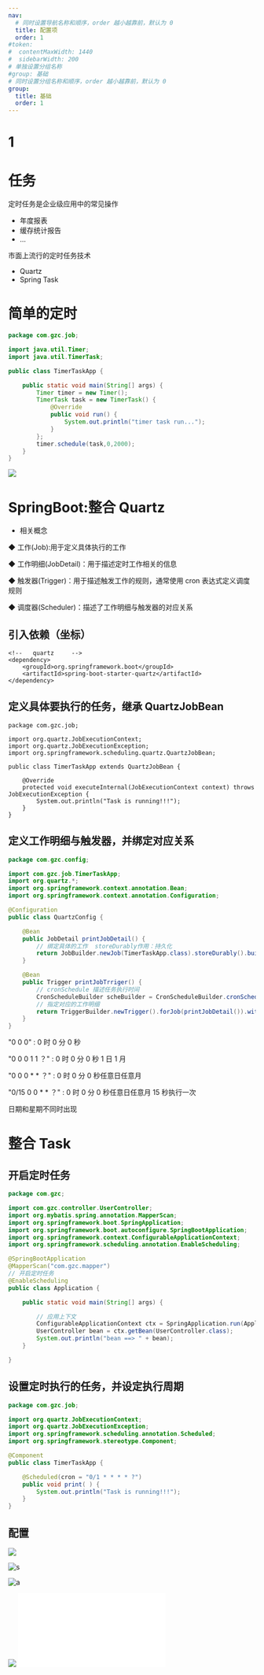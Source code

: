 ```yaml
---
nav:
  # 同时设置导航名称和顺序，order 越小越靠前，默认为 0
  title: 配置项
  order: 1
#token:
#  contentMaxWidth: 1440
#  sidebarWidth: 200
# 单独设置分组名称
#group: 基础
# 同时设置分组名称和顺序，order 越小越靠前，默认为 0
group:
  title: 基础
  order: 1
---
```


# 1

# 任务

定时任务是企业级应用中的常见操作

- 年度报表
- 缓存统计报告
- ...

市面上流行的定时任务技术

- Quartz
- Spring Task

# 简单的定时

```java
package com.gzc.job;

import java.util.Timer;
import java.util.TimerTask;

public class TimerTaskApp {

    public static void main(String[] args) {
        Timer timer = new Timer();
        TimerTask task = new TimerTask() {
            @Override
            public void run() {
                System.out.println("timer task run...");
            }
        };
        timer.schedule(task,0,2000);
    }
}
```

![](https://cdn.nlark.com/yuque/0/2024/png/35376129/1707038044570-e29f70eb-3fe9-4dd2-a603-aab2aa1b1940.png)

# SpringBoot:整合 Quartz

- 相关概念

◆ 工作(Job):用于定义具体执行的工作

◆ 工作明细(JobDetail)：用于描述定时工作相关的信息

◆ 触发器(Trigger)：用于描述触发工作的规则，通常使用 cron 表达式定义调度规则

◆ 调度器(Scheduler)：描述了工作明细与触发器的对应关系

## 引入依赖（坐标）

```plain
<!--   quartz     -->
<dependency>
    <groupId>org.springframework.boot</groupId>
    <artifactId>spring-boot-starter-quartz</artifactId>
</dependency>
```

## 定义具体要执行的任务，继承 QuartzJobBean

```plain
package com.gzc.job;

import org.quartz.JobExecutionContext;
import org.quartz.JobExecutionException;
import org.springframework.scheduling.quartz.QuartzJobBean;

public class TimerTaskApp extends QuartzJobBean {

    @Override
    protected void executeInternal(JobExecutionContext context) throws JobExecutionException {
        System.out.println("Task is running!!!");
    }
}
```

## 定义工作明细与触发器，并绑定对应关系

```java
package com.gzc.config;

import com.gzc.job.TimerTaskApp;
import org.quartz.*;
import org.springframework.context.annotation.Bean;
import org.springframework.context.annotation.Configuration;

@Configuration
public class QuartzConfig {

    @Bean
    public JobDetail printJobDetail() {
        // 绑定具体的工作  storeDurably作用：持久化
        return JobBuilder.newJob(TimerTaskApp.class).storeDurably().build();
    }

    @Bean
    public Trigger printJobTrriger() {
        // cronSchedule 描述任务执行时间
        CronScheduleBuilder scheBuilder = CronScheduleBuilder.cronSchedule("0/5 * * * * ?");
        // 指定对应的工作明细
        return TriggerBuilder.newTrigger().forJob(printJobDetail()).withSchedule(scheBuilder).build();
    }
}

```

"0 0 0" : 0 时 0 分 0 秒

"0 0 0 1 1 ？" : 0 时 0 分 0 秒 1 日 1 月

"0 0 0 \* \* ？" : 0 时 0 分 0 秒任意日任意月

"0/15 0 0 \* \* ？" : 0 时 0 分 0 秒任意日任意月 15 秒执行一次

日期和星期不同时出现

# 整合 Task

## 开启定时任务

```java
package com.gzc;

import com.gzc.controller.UserController;
import org.mybatis.spring.annotation.MapperScan;
import org.springframework.boot.SpringApplication;
import org.springframework.boot.autoconfigure.SpringBootApplication;
import org.springframework.context.ConfigurableApplicationContext;
import org.springframework.scheduling.annotation.EnableScheduling;

@SpringBootApplication
@MapperScan("com.gzc.mapper")
// 开启定时任务
@EnableScheduling
public class Application {

    public static void main(String[] args) {

        // 应用上下文
        ConfigurableApplicationContext ctx = SpringApplication.run(Application.class, args);
        UserController bean = ctx.getBean(UserController.class);
        System.out.println("bean ==> " + bean);
    }

}

```

## 设置定时执行的任务，并设定执行周期

```java
package com.gzc.job;

import org.quartz.JobExecutionContext;
import org.quartz.JobExecutionException;
import org.springframework.scheduling.annotation.Scheduled;
import org.springframework.stereotype.Component;

@Component
public class TimerTaskApp {

    @Scheduled(cron = "0/1 * * * * ?")
    public void print( ) {
        System.out.println("Task is running!!!");
    }
}
```

## 配置

<img referrerpolicy="no-referrer" src="https://cdn.nlark.com/yuque/0/2024/png/35376129/1707039667672-b354bd24-8fbc-4e89-8da8-a59ec6e2b926.png" onerror="onImageErrorFunc(event)" onload="onLoadedFuncForQuickAction(event)">

![s](https://cdn.nlark.com/yuque/0/2024/png/35376129/1707039667672-b354bd24-8fbc-4e89-8da8-a59ec6e2b926.png)

![a](https://cdn.nlark.com/yuque/0/2023/webp/35376129/1699708300515-05fca29e-5ae6-4764-8ecc-6e8898d50d97.webp)

![](https://cdn.nlark.com/yuque/0/2023/webp/35376129/1699708300522-0b9d6932-52d7-4e6f-9d90-72bd07f5d460.webp)
<embed src="./sources/guide.md"></embed>
